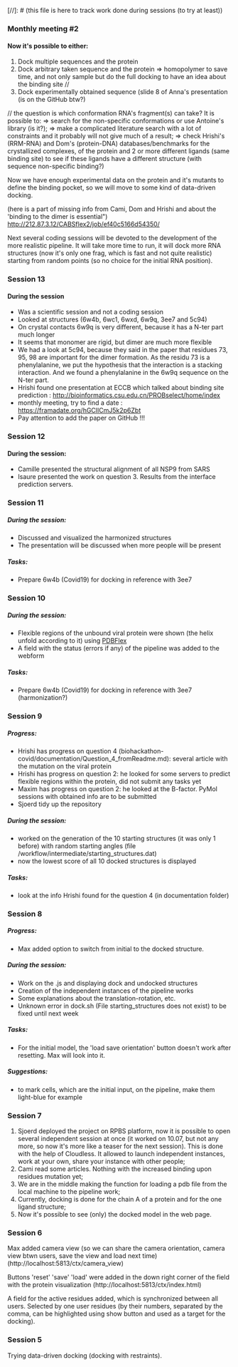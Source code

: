 [//]: # (this file is here to track work done during sessions (to try at least))

### Monthly meeting #2
#### Now it's possible to either:
1. Dock multiple sequences and the protein
2. Dock arbitrary taken sequence and the protein => homopolymer to save time, and not only sample but do the full docking to have an idea about the binding site //
3. Dock experimentally obtained sequence (slide 8 of Anna's presentation (is on the GitHub btw?)

 // the question is which conformation RNA's fragment(s) can take? It is possible to:
=> search for the non-specific conformations or use Antoine's library (is it?);
=> make a complicated literature search with a lot of constraints and it probably will not give much of a result;
=> check Hrishi's (RRM-RNA) and Dom's (protein-DNA) databases/benchmarks for the crystallized complexes, of the protein and 2 or more different ligands (same binding site) to see if these ligands have a different structure (with sequence non-specific binding?) 

Now we have enough experimental data on the protein and it's mutants to define the binding pocket, so we will move to some kind of data-driven docking.

(here is a part of missing info from Cami, Dom and Hrishi and about the 'binding to the dimer is essential") 
http://212.87.3.12/CABSflex2/job/ef40c5166d54350/

Next several coding sessions will be devoted to the development of the more realistic pipeline.
It will take more time to run, it will dock more RNA structures (now it's only one frag, which is fast and not quite realistic) starting from random points (so no choice for the initial RNA position).

### Session 13
#### During the session
- Was a scientific session and not a coding session
- Looked at structures (6w4b, 6wc1, 6wxd, 6w9q, 3ee7 and 5c94)
- On crystal contacts 6w9q is very different, because it has a N-ter part much longer
- It seems that monomer are rigid, but dimer are much more flexible
- We had a look at 5c94, because they said in the paper that residues 73, 95, 98 are important for the dimer formation. As the residu 73 is a phenylalanine, we put the hypothesis that the interaction is a stacking interaction. And we found a phenylalanine in the 6w9q sequence on the N-ter part.
- Hrishi found one presentation at ECCB which talked about binding site prediction : http://bioinformatics.csu.edu.cn/PROBselect/home/index
- monthly meeting, try to find a date : https://framadate.org/hGClICmJ5k2p6Zbt
- Pay attention to add the paper on GitHub !!!


### Session 12
#### During the session:
- Camille presented the structural alignment of all NSP9 from SARS
- Isaure presented the work on question 3. Results from the interface prediction servers.

### Session 11
##### During the session:
- Discussed and visualized the harmonized structures
- The presentation will be discussed when more people will be present
##### Tasks:
- Prepare 6w4b (Covid19) for docking in reference with 3ee7

### Session 10
##### During the session:
- Flexible regions of the unbound viral protein were shown (the helix unfold according to it) using [PDBFlex](http://pdbflex.org/cluster.html#!/6w4bB/38239/6w4bA)
- A field with the status (errors if any) of the pipeline was added to the webform
##### Tasks:
- Prepare 6w4b (Covid19) for docking in reference with 3ee7 (harmonization?)

### Session 9
##### Progress:
- Hrishi has progress on question 4 (biohackathon-covid/documentation/Question_4_fromReadme.md): several article with the mutation on the viral protein
- Hrishi has progress on question 2: he looked for some servers to predict flexible regions within the protein, did not submit any tasks yet
- Maxim has progress on question 2: he looked at the B-factor. PyMol sessions with obtained info are to be submitted
- Sjoerd tidy up the repository
##### During the session:
- worked on the generation of the 10 starting structures (it was only 1 before) with random starting angles (file /workflow/intermediate/starting_structures.dat)
- now the lowest score of all 10 docked structures is displayed
##### Tasks:
- look at the info Hrishi found for the question 4 (in documentation folder)

### Session 8
##### Progress:
- Max added option to switch from initial to the docked structure.
##### During the session:
- Work on the .js and displaying dock and undocked structures
- Creation of the independent instances of the pipeline works
- Some explanations about the translation-rotation, etc.
- Unknown error in dock.sh (File starting_structures does not exist) to be fixed until next week
##### Tasks:
- For the initial model, the 'load save orientation' button doesn't work after resetting. Max will look into it.
##### Suggestions:
- to mark cells, which are the initial input, on the pipeline, make them light-blue for example

### Session 7
1. Sjoerd deployed the project on RPBS platform, now it is possible to open several independent session at once (it worked on 10.07, but not any more, so now it's more like a teaser for the next session). This is done with the help of Cloudless. It allowed to launch independent instances, work at your own, share your instance with other people;
2. Cami read some articles. Nothing with the increased binding upon residues mutation yet;
3. We are in the middle making the function for loading a pdb file from the local machine to the pipeline work;
4. Currently, docking is done for the chain A of a protein and for the one ligand structure;
5. Now it's possible to see (only) the docked model in the web page.

### Session 6
Max added camera view (so we can share the camera orientation, camera view btwn users, save the view and load next time)
(http://localhost:5813/ctx/camera_view)

Buttons 'reset' 'save' 'load' were added in the down right corner of the field with the protein visualization (http://localhost:5813/ctx/index.html)

A field for the active residues added, which is synchronized between all users. Selected by one user residues (by their numbers, separated by the comma, can be highlighted using show button and used as a target for the docking).

### Session 5
Trying data-driven docking (docking with restraints).

